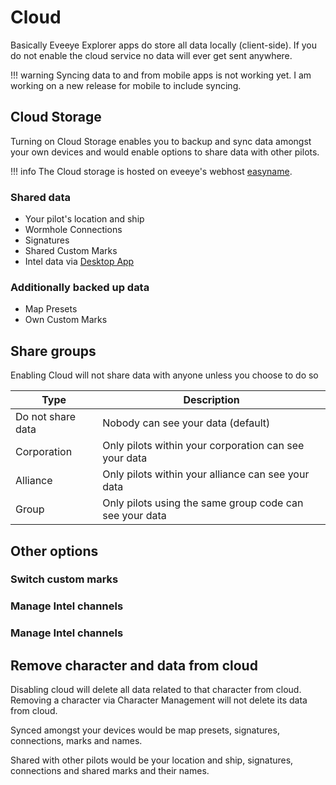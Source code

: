 # Cloud

Basically Eveeye Explorer apps do store all data locally (client-side). If you do not enable the cloud service no data will ever get sent anywhere.

!!! warning
    Syncing data to and from mobile apps is not working yet. I am working on a new release for mobile to include syncing.

## Cloud Storage
Turning on Cloud Storage enables you to backup and sync data amongst your own devices and would enable options to share data with other pilots.

!!! info
    The Cloud storage is hosted on eveeye's webhost [easyname](https://www.easyname.com/en).

### Shared data
- Your pilot's location and ship
- Wormhole Connections
- Signatures
- Shared Custom Marks
- Intel data via [Desktop App](https://eveeye.readthedocs.io/en/latest/desktop-app/)


### Additionally backed up data
 - Map Presets
 - Own Custom Marks

## Share groups
Enabling Cloud will not share data with anyone unless you choose to do so

| Type | Description |
|--|--|
| Do not share data | Nobody can see your data (default)   |
| Corporation | Only pilots within your corporation can see your data   |
| Alliance | Only pilots within your alliance can see your data |
| Group | Only pilots using the same group code can see your data |

## Other options
### Switch custom marks
### Manage Intel channels
### Manage Intel channels

## Remove character and data from cloud
Disabling cloud will delete all data related to that character from cloud.
Removing a character via Character Management will not delete its data from cloud.

Synced amongst your devices would be map presets, signatures, connections, marks and names.

Shared with other pilots would be your location and ship, signatures, connections and shared marks and their names.

<!--stackedit_data:
eyJoaXN0b3J5IjpbMjU3MjEzMzU4LDQxNzQ5Mzc5NiwtMTQwMD
cyNTg4OCwtMjM1MTM5NjUyLDE2MDQ5NTUxNzEsLTkwMzE2OTkw
MV19
-->